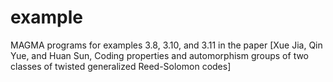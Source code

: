# example

MAGMA programs for examples 3.8, 3.10, and 3.11 in the paper 
[Xue Jia, Qin Yue, and Huan Sun, Coding properties and automorphism groups of two classes of twisted generalized Reed-Solomon codes]
